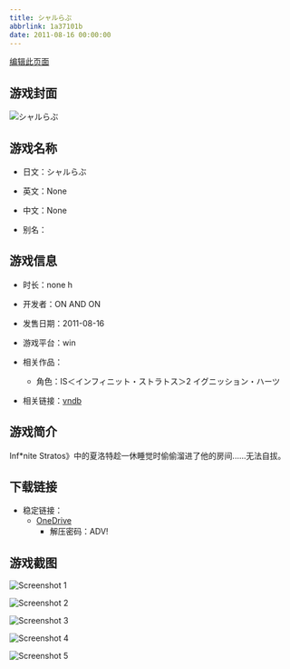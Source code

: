 ```yaml
---
title: シャルらぶ
abbrlink: 1a37101b
date: 2011-08-16 00:00:00
---
```

[编辑此页面](https://github.com/ACG-3/ADV3-source/blob/main/source/_posts/games/%E3%82%B7%E3%83%A3%E3%83%AB%E3%82%89%E3%81%B6.md)

## 游戏封面

![シャルらぶ](https://pan.timero.xyz/onedrive/img_lib_001/%E3%82%B7%E3%83%A3%E3%83%AB%E3%82%89%E3%81%B6_cover.avif)


## 游戏名称

- 日文：シャルらぶ
- 英文：None
- 中文：None

- 别名：


## 游戏信息

- 时长：none h
- 开发者：ON AND ON
- 发售日期：2011-08-16
- 游戏平台：win
- 相关作品：
   - 角色：IS＜インフィニット・ストラトス＞2 イグニッション・ハーツ

- 相关链接：[vndb](https://vndb.org/v25000)


## 游戏简介

Inf*nite Stratos》中的夏洛特趁一休睡觉时偷偷溜进了他的房间......无法自拔。




## 下载链接

- 稳定链接：
    - [OneDrive](https://pan.timero.xyz/onedrive/adv_lib_001/%E3%82%B7%E3%83%A3%E3%83%AB%E3%82%89%E3%81%B6)
        - 解压密码：ADV!



## 游戏截图


![Screenshot 1](https://pan.timero.xyz/onedrive/img_lib_001/%E3%82%B7%E3%83%A3%E3%83%AB%E3%82%89%E3%81%B6_Screenshot_1.avif)

![Screenshot 2](https://pan.timero.xyz/onedrive/img_lib_001/%E3%82%B7%E3%83%A3%E3%83%AB%E3%82%89%E3%81%B6_Screenshot_2.avif)

![Screenshot 3](https://pan.timero.xyz/onedrive/img_lib_001/%E3%82%B7%E3%83%A3%E3%83%AB%E3%82%89%E3%81%B6_Screenshot_3.avif)

![Screenshot 4](https://pan.timero.xyz/onedrive/img_lib_001/%E3%82%B7%E3%83%A3%E3%83%AB%E3%82%89%E3%81%B6_Screenshot_4.avif)

![Screenshot 5](https://pan.timero.xyz/onedrive/img_lib_001/%E3%82%B7%E3%83%A3%E3%83%AB%E3%82%89%E3%81%B6_Screenshot_5.avif)

